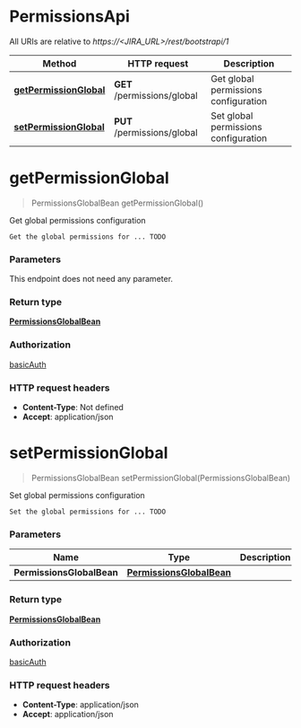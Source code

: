# PermissionsApi

All URIs are relative to *https://&lt;JIRA_URL&gt;/rest/bootstrapi/1*

| Method | HTTP request | Description |
|------------- | ------------- | -------------|
| [**getPermissionGlobal**](PermissionsApi.md#getPermissionGlobal) | **GET** /permissions/global | Get global permissions configuration |
| [**setPermissionGlobal**](PermissionsApi.md#setPermissionGlobal) | **PUT** /permissions/global | Set global permissions configuration |


<a name="getPermissionGlobal"></a>
# **getPermissionGlobal**
> PermissionsGlobalBean getPermissionGlobal()

Get global permissions configuration

    Get the global permissions for ... TODO

### Parameters
This endpoint does not need any parameter.

### Return type

[**PermissionsGlobalBean**](../Models/PermissionsGlobalBean.md)

### Authorization

[basicAuth](../README.md#basicAuth)

### HTTP request headers

- **Content-Type**: Not defined
- **Accept**: application/json

<a name="setPermissionGlobal"></a>
# **setPermissionGlobal**
> PermissionsGlobalBean setPermissionGlobal(PermissionsGlobalBean)

Set global permissions configuration

    Set the global permissions for ... TODO

### Parameters

|Name | Type | Description  | Notes |
|------------- | ------------- | ------------- | -------------|
| **PermissionsGlobalBean** | [**PermissionsGlobalBean**](../Models/PermissionsGlobalBean.md)|  | |

### Return type

[**PermissionsGlobalBean**](../Models/PermissionsGlobalBean.md)

### Authorization

[basicAuth](../README.md#basicAuth)

### HTTP request headers

- **Content-Type**: application/json
- **Accept**: application/json

